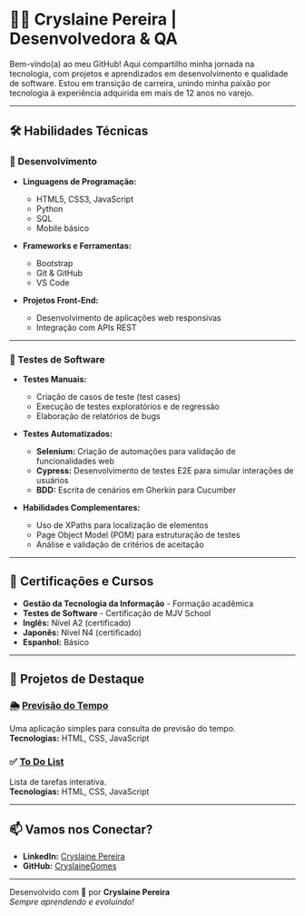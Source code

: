 # 👩‍💻 Cryslaine Pereira | Desenvolvedora & QA  

Bem-vindo(a) ao meu GitHub! Aqui compartilho minha jornada na tecnologia, com projetos e aprendizados em desenvolvimento e qualidade de software. Estou em transição de carreira, unindo minha paixão por tecnologia à experiência adquirida em mais de 12 anos no varejo.  

---

## 🛠️ Habilidades Técnicas  

### 🚀 Desenvolvimento  

- **Linguagens de Programação:**  
  - HTML5, CSS3, JavaScript  
  - Python  
  - SQL  
  - Mobile básico  

- **Frameworks e Ferramentas:**  
  - Bootstrap  
  - Git & GitHub  
  - VS Code  

- **Projetos Front-End:**  
  - Desenvolvimento de aplicações web responsivas  
  - Integração com APIs REST  

---

### 🧪 Testes de Software  

- **Testes Manuais:**  
  - Criação de casos de teste (test cases)  
  - Execução de testes exploratórios e de regressão  
  - Elaboração de relatórios de bugs  

- **Testes Automatizados:**  
  - **Selenium:** Criação de automações para validação de funcionalidades web  
  - **Cypress:** Desenvolvimento de testes E2E para simular interações de usuários  
  - **BDD:** Escrita de cenários em Gherkin para Cucumber  

- **Habilidades Complementares:**  
  - Uso de XPaths para localização de elementos  
  - Page Object Model (POM) para estruturação de testes  
  - Análise e validação de critérios de aceitação  

---

## 🎯 Certificações e Cursos  

- **Gestão da Tecnologia da Informação** - Formação acadêmica  
- **Testes de Software** - Certificação de MJV School  
- **Inglês:** Nível A2 (certificado)  
- **Japonês:** Nível N4 (certificado)  
- **Espanhol:** Básico  

---

## 📂 Projetos de Destaque  

### 🌦️ [Previsão do Tempo](https://cerulean-druid-96646a.netlify.app/)  
Uma aplicação simples para consulta de previsão do tempo.  
**Tecnologias:** HTML, CSS, JavaScript  

### ✅ [To Do List](https://elegant-concha-079484.netlify.app/)  
Lista de tarefas interativa.  
**Tecnologias:** HTML, CSS, JavaScript  

---

## 📫 Vamos nos Conectar?  

- **LinkedIn:** [Cryslaine Pereira](https://www.linkedin.com/in/cryslaine-gomes-pereira-318ab61b6/)  
- **GitHub:** [CryslaineGomes](https://github.com/CryslaineGomes)  

---

Desenvolvido com 💖 por **Cryslaine Pereira**  
_Sempre aprendendo e evoluindo!_
